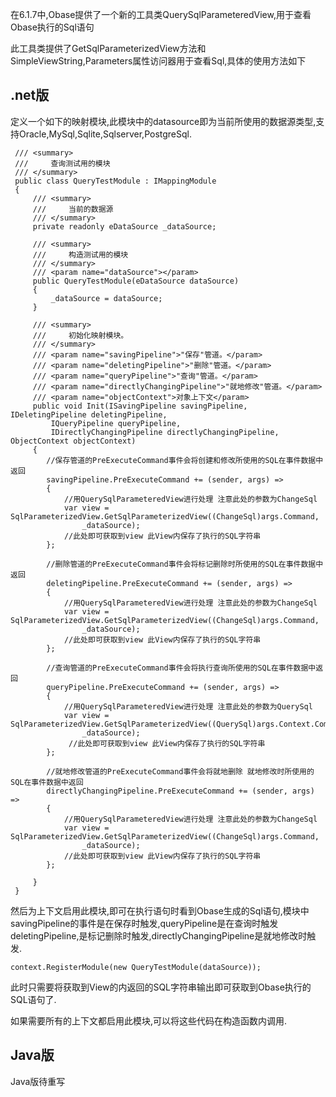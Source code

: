 在6.1.7中,Obase提供了一个新的工具类QuerySqlParameteredView,用于查看Obase执行的Sql语句

此工具类提供了GetSqlParameterizedView方法和SimpleViewString,Parameters属性访问器用于查看Sql,具体的使用方法如下

## .net版

定义一个如下的映射模块,此模块中的datasource即为当前所使用的数据源类型,支持Oracle,MySql,Sqlite,Sqlserver,PostgreSql.

```
 /// <summary>
 ///     查询测试用的模块
 /// </summary>
 public class QueryTestModule : IMappingModule
 {
     /// <summary>
     ///     当前的数据源
     /// </summary>
     private readonly eDataSource _dataSource;

     /// <summary>
     ///     构造测试用的模块
     /// </summary>
     /// <param name="dataSource"></param>
     public QueryTestModule(eDataSource dataSource)
     {
         _dataSource = dataSource;
     }

     /// <summary>
     ///     初始化映射模块。
     /// </summary>
     /// <param name="savingPipeline">"保存"管道。</param>
     /// <param name="deletingPipeline">"删除"管道。</param>
     /// <param name="queryPipeline">"查询"管道。</param>
     /// <param name="directlyChangingPipeline">"就地修改"管道。</param>
     /// <param name="objectContext">对象上下文</param>
     public void Init(ISavingPipeline savingPipeline, IDeletingPipeline deletingPipeline,
         IQueryPipeline queryPipeline,
         IDirectlyChangingPipeline directlyChangingPipeline, ObjectContext objectContext)
     {
        //保存管道的PreExecuteCommand事件会将创建和修改所使用的SQL在事件数据中返回
        savingPipeline.PreExecuteCommand += (sender, args) =>
        {
            //用QuerySqlParameteredView进行处理 注意此处的参数为ChangeSql
            var view = SqlParameterizedView.GetSqlParameterizedView((ChangeSql)args.Command,
                _dataSource);
            //此处即可获取到view 此View内保存了执行的SQL字符串
        };
        
        //删除管道的PreExecuteCommand事件会将标记删除时所使用的SQL在事件数据中返回
        deletingPipeline.PreExecuteCommand += (sender, args) =>
        {
            //用QuerySqlParameteredView进行处理 注意此处的参数为ChangeSql
            var view = SqlParameterizedView.GetSqlParameterizedView((ChangeSql)args.Command,
                _dataSource);
            //此处即可获取到view 此View内保存了执行的SQL字符串
        };
        
        //查询管道的PreExecuteCommand事件会将执行查询所使用的SQL在事件数据中返回
        queryPipeline.PreExecuteCommand += (sender, args) =>
        {
            //用QuerySqlParameteredView进行处理 注意此处的参数为QuerySql
            var view = SqlParameterizedView.GetSqlParameterizedView((QuerySql)args.Context.Command,
                _dataSource);
             //此处即可获取到view 此View内保存了执行的SQL字符串
        };
        
        //就地修改管道的PreExecuteCommand事件会将就地删除 就地修改时所使用的SQL在事件数据中返回
        directlyChangingPipeline.PreExecuteCommand += (sender, args) =>
        {
            //用QuerySqlParameteredView进行处理 注意此处的参数为ChangeSql
            var view = SqlParameterizedView.GetSqlParameterizedView((ChangeSql)args.Command,
                _dataSource);
            //此处即可获取到view 此View内保存了执行的SQL字符串
        };
        
     }
 }
```

然后为上下文启用此模块,即可在执行语句时看到Obase生成的Sql语句,模块中savingPipeline的事件是在保存时触发,queryPipeline是在查询时触发deletingPipeline,是标记删除时触发,directlyChangingPipeline是就地修改时触发.

```
context.RegisterModule(new QueryTestModule(dataSource));
```
此时只需要将获取到View的内返回的SQL字符串输出即可获取到Obase执行的SQL语句了.

如果需要所有的上下文都启用此模块,可以将这些代码在构造函数内调用.

## Java版

Java版待重写